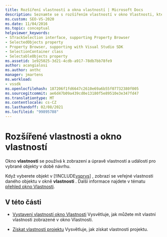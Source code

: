 ```yaml
---
title: Rozšíření vlastností a okna vlastností | Microsoft Docs
description: Seznamte se s rozšířením vlastností v okno Vlastnosti, který slouží k zobrazení a úpravám vlastností a událostí pro dobu návrhu a událostí vybraných objektů.
ms.custom: SEO-VS-2020
ms.date: 11/04/2016
ms.topic: conceptual
helpviewer_keywords:
- STrackSelection interface, supporting Property Browser
- SelectedObjects property
- Property Browser, supporting with Visual Studio SDK
- SelectionContainer class
- SelectableObjects property
ms.assetid: 1e925025-3d21-4cdb-a917-78db7bb78fe9
author: acangialosi
ms.author: anthc
manager: jmartens
ms.workload:
- vssdk
ms.openlocfilehash: 187206f1fd6647c2610e69a6b55f07732380f005
ms.sourcegitcommit: ae6d47b09a439cd0e13180f5e89510e3e347fd47
ms.translationtype: MT
ms.contentlocale: cs-CZ
ms.lasthandoff: 02/08/2021
ms.locfileid: "99895788"
---
```

# <a name="extend-properties-and-the-property-window"></a>Rozšířené vlastnosti a okno vlastností
Okno **vlastnosti** se používá k zobrazení a úpravě vlastností a událostí pro vybrané objekty v době návrhu.

 Když vyberete objekt v [!INCLUDE[vsprvs](../code-quality/includes/vsprvs_md.md)] , zobrazí se veřejné vlastnosti daného objektu v okně **vlastnosti** . Další informace najdete v tématu [přehled okno Vlastnosti](../extensibility/internals/properties-window-overview.md).

## <a name="in-this-section"></a>V této části
- [Vystavení vlastností okno Vlastnosti](../extensibility/exposing-properties-to-the-properties-window.md) Vysvětluje, jak můžete mít vlastní vlastnosti zobrazené v okno Vlastnosti.

- [Získat vlastnosti projektu](../extensibility/getting-project-properties.md) Vysvětluje, jak získat vlastnosti projektu.
